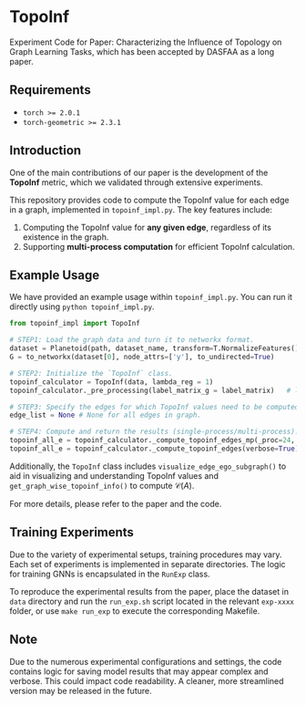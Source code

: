 # TopoInf

Experiment Code for Paper: Characterizing the Influence of Topology on Graph Learning Tasks, which has been accepted by DASFAA as a long paper.

## Requirements
- `torch >= 2.0.1`
- `torch-geometric >= 2.3.1`

## Introduction
One of the main contributions of our paper is the development of the **TopoInf** metric, which we validated through extensive experiments.

This repository provides code to compute the TopoInf value for each edge in a graph, implemented in `topoinf_impl.py`. The key features include:
1. Computing the TopoInf value for **any given edge**, regardless of its existence in the graph.
2. Supporting **multi-process computation** for efficient TopoInf calculation.

## Example Usage
We have provided an example usage within `topoinf_impl.py`. You can run it directly using `python topoinf_impl.py`.

```python
from topoinf_impl import TopoInf

# STEP1: Load the graph data and turn it to networkx format.
dataset = Planetoid(path, dataset_name, transform=T.NormalizeFeatures())
G = to_networkx(dataset[0], node_attrs=['y'], to_undirected=True)

# STEP2: Initialize the `TopoInf` class.
topoinf_calculator = TopoInf(data, lambda_reg = 1)
topoinf_calculator._pre_processing(label_matrix_g = label_matrix)   # label_matrix can be ground truth or pseudo.

# STEP3: Specify the edges for which TopoInf values need to be computed.
edge_list = None # None for all edges in graph.

# STEP4: Compute and return the results (single-process/multi-process).
topoinf_all_e = topoinf_calculator._compute_topoinf_edges_mp(_proc=24, verbose=True)    # multi-process
topoinf_all_e = topoinf_calculator._compute_topoinf_edges(verbose=True)    # single-process
```


Additionally, the `TopoInf` class includes `visualize_edge_ego_subgraph()` to aid in visualizing and understanding TopoInf values and `get_graph_wise_topoinf_info()` to compute $\mathcal{C}(A)$.

For more details, please refer to the paper and the code.

## Training Experiments
Due to the variety of experimental setups, training procedures may vary. Each set of experiments is implemented in separate directories. The logic for training GNNs is encapsulated in the `RunExp` class. 

To reproduce the experimental results from the paper, place the dataset in `data` directory and run the `run_exp.sh` script located in the relevant `exp-xxxx` folder, or use `make run_exp` to execute the corresponding Makefile.

## Note
Due to the numerous experimental configurations and settings, the code contains logic for saving model results that may appear complex and verbose. This could impact code readability. A cleaner, more streamlined version may be released in the future.
